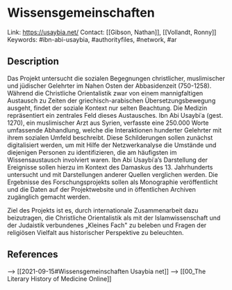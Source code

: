 # Wissensgemeinschaften

Link: https://usaybia.net/
Contact: [[Gibson, Nathan]], [[Vollandt, Ronny]]
Keywords: #ibn-abi-usaybia, #authorityfiles, #network, #ar

## Description
Das Projekt untersucht die sozialen Begegnungen christlicher, muslimischer und jüdischer Gelehrter im Nahen Osten der Abbasidenzeit (750-1258). Während die Christliche Orientalistik zwar von einem mannigfaltigen Austausch zu Zeiten der griechisch-arabischen Übersetzungsbewegung ausgeht, findet der soziale Kontext nur selten Beachtung. Die Medizin repräsentiert ein zentrales Feld dieses Austausches. Ibn Abi Usaybiʿa (gest. 1270), ein muslimischer Arzt aus Syrien, verfasste eine 250.000 Worte umfassende Abhandlung, welche die Interaktionen hunderter Gelehrter mit ihrem sozialen Umfeld beschreibt. Diese Schilderungen sollen zunächst digitalisiert werden, um mit Hilfe der Netzwerkanalyse die Umstände und diejenigen Personen zu identifizieren, die am häufigsten im Wissensaustausch involviert waren. Ibn Abi Usaybiʿa’s Darstellung der Ereignisse sollen hierzu im Kontext des Damaskus des 13. Jahrhunderts untersucht und mit Darstellungen anderer Quellen verglichen werden. Die Ergebnisse des Forschungsprojekts sollen als Monographie veröffentlicht und die Daten auf der Projektwebsite und in öffentlichen Archiven zugänglich gemacht werden.

Ziel des Projekts ist es, durch internationale Zusammenarbeit dazu beizutragen, die Christliche Orientalistik als mit der Islamwissenschaft und der Judaistik verbundenes „Kleines Fach" zu beleben und Fragen der religiösen Vielfalt aus historischer Perspektive zu beleuchten.

## References
--> [[2021-09-15#Wissensgemeinschaften Usaybia net]]
--> [[00_The Literary History of Medicine Online]]